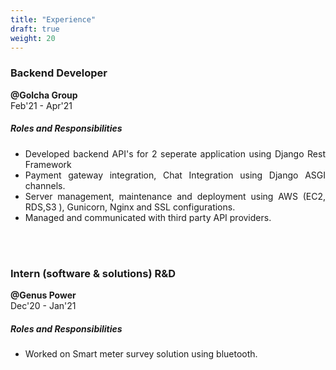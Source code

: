 ```yaml
---
title: "Experience"
draft: true
weight: 20
---
```

<h3 align = "justify"> <strong>Backend Developer</strong></h3>

<p align ="left" > <b>@Golcha Group</b><br> 
Feb'21 - Apr'21

<h5 align="left"><b> Roles and Responsibilities</b></h5>


<ul align="justify">
<li>Developed backend API's for 2 seperate application using Django Rest Framework</li>
<li>Payment gateway integration, Chat Integration using Django ASGI channels.</li>
<li>Server management, maintenance and deployment using AWS
  (EC2, RDS,S3 ), Gunicorn, Nginx and SSL configurations. </li>
<li>Managed and communicated with third party API providers. </li> </ul>

<br>

<br>



<h3 align = "justify"> <strong>Intern (software & solutions) R&D</strong></h3>

<p align ="left" > <b>@Genus Power</b><br> 
Dec'20  - Jan'21


<h5 align="left"><b> Roles and Responsibilities</b></h5>


<ul align="justify">
<li> Worked on Smart meter survey solution using bluetooth.</li>
